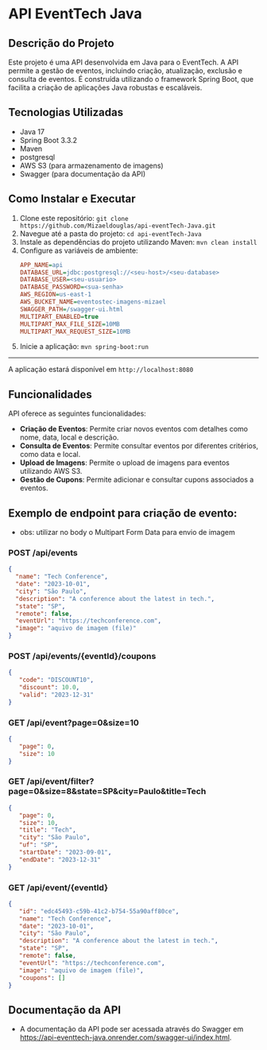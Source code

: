 # API EventTech Java

## Descrição do Projeto

Este projeto é uma API desenvolvida em Java para o EventTech. A API permite a gestão de eventos, incluindo criação, atualização, exclusão e consulta de eventos. É construída utilizando o framework Spring Boot, que facilita a criação de aplicações Java robustas e escaláveis.

## Tecnologias Utilizadas

- Java 17
- Spring Boot 3.3.2
- Maven
- postgresql
- AWS S3 (para armazenamento de imagens)
- Swagger (para documentação da API)

## Como Instalar e Executar

1. Clone este repositório:
   `git clone https://github.com/Mizaeldouglas/api-eventTech-Java.git`
2. Navegue até a pasta do projeto:
   `cd api-eventTech-Java`
3. Instale as dependências do projeto utilizando Maven:
   `mvn clean install`
4. Configure as variáveis de ambiente:
   ```ini
   APP_NAME=api
   DATABASE_URL=jdbc:postgresql://<seu-host>/<seu-database>
   DATABASE_USER=<seu-usuario>
   DATABASE_PASSWORD=<sua-senha>
   AWS_REGION=us-east-1
   AWS_BUCKET_NAME=eventostec-imagens-mizael
   SWAGGER_PATH=/swagger-ui.html
   MULTIPART_ENABLED=true
   MULTIPART_MAX_FILE_SIZE=10MB
   MULTIPART_MAX_REQUEST_SIZE=10MB
   ```
5. Inicie a aplicação:
   `mvn spring-boot:run`

<hr>

 A aplicação estará disponível em `http://localhost:8080`

## Funcionalidades

API oferece as seguintes funcionalidades:

- **Criação de Eventos**: Permite criar novos eventos com detalhes como nome, data, local e descrição.
- **Consulta de Eventos**: Permite consultar eventos por diferentes critérios, como data e local.
- **Upload de Imagens**: Permite o upload de imagens para eventos utilizando AWS S3.
- **Gestão de Cupons**: Permite adicionar e consultar cupons associados a eventos.

## Exemplo de endpoint para criação de evento:
* obs: utilizar no body o Multipart Form Data para envio de imagem


### POST /api/events
```json
{
  "name": "Tech Conference",
  "date": "2023-10-01",
  "city": "São Paulo",
  "description": "A conference about the latest in tech.",
  "state": "SP",
  "remote": false,
  "eventUrl": "https://techconference.com",
  "image": "aquivo de imagem (file)"
}
```

### POST /api/events/{eventId}/coupons
```json
{
   "code": "DISCOUNT10",
   "discount": 10.0,
   "valid": "2023-12-31"
}
```

### GET /api/event?page=0&size=10
```json
{
   "page": 0,
   "size": 10
}
```

### GET /api/event/filter?page=0&size=8&state=SP&city=Paulo&title=Tech
```json
{
   "page": 0,
   "size": 10,
   "title": "Tech",
   "city": "São Paulo",
   "uf": "SP",
   "startDate": "2023-09-01",
   "endDate": "2023-12-31"
}
```

### GET /api/event/{eventId}
```json
{
   "id": "edc45493-c59b-41c2-b754-55a90aff80ce",
   "name": "Tech Conference",
   "date": "2023-10-01",
   "city": "São Paulo",
   "description": "A conference about the latest in tech.",
   "state": "SP",
   "remote": false,
   "eventUrl": "https://techconference.com",
   "image": "aquivo de imagem (file)",
   "coupons": []
}
```

## Documentação da API
* A documentação da API pode ser acessada através do Swagger em https://api-eventtech-java.onrender.com/swagger-ui/index.html.  
